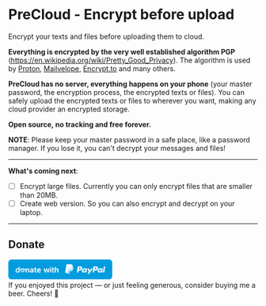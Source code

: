 # PreCloud - Encrypt before upload

Encrypt your texts and files before uploading them to cloud.

**Everything is encrypted by the very well established algorithm PGP** (https://en.wikipedia.org/wiki/Pretty_Good_Privacy). The algorithm is used by [Proton](https://proton.me/), [Mailvelope](https://mailvelope.com/), [Encrypt.to](https://encrypt.to/) and many others.

**PreCloud has no server, everything happens on your phone** (your master password, the encryption process, the encrypted texts or files).
You can safely upload the encrypted texts or files to wherever you want, making any cloud provider an encrypted storage.

**Open source, no tracking and free forever.**

**NOTE**: Please keep your master password in a safe place, like a password manager. If you lose it, you can't decrypt your messages and files!

---

**What's coming next**:
- [ ] Encrypt large files. Currently you can only encrypt files that are smaller than 20MB.
- [ ] Create web version. So you can also encrypt and decrypt on your laptop.

---

## Donate
<a href="https://paypal.me/penghuili/"><img src="paypal.svg" height="40"></a>  
If you enjoyed this project — or just feeling generous, consider buying me a beer. Cheers! :beers: